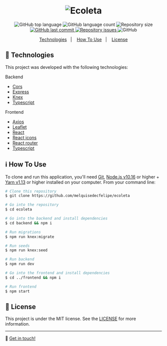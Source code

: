 <h1 align="center">
    <img alt="Ecoleta" src="https://res.cloudinary.com/dtifsqadc/image/upload/v1591456774/logo_wgzuor.svg" />
</h1>

<p align="center">
  <img alt="GitHub top language" src="https://img.shields.io/github/languages/top/melquisedecfelipe/ecoleta.svg">

  <img alt="GitHub language count" src="https://img.shields.io/github/languages/count/melquisedecfelipe/ecoleta.svg">

  <img alt="Repository size" src="https://img.shields.io/github/repo-size/melquisedecfelipe/ecoleta.svg">
  
  <a href="https://github.com/melquisedecfelipe/ecoleta/commits/master">
    <img alt="GitHub last commit" src="https://img.shields.io/github/last-commit/melquisedecfelipe/ecoleta.svg">
  </a>

  <a href="https://github.com/melquisedecfelipe/ecoleta/issues">
    <img alt="Repository issues" src="https://img.shields.io/github/issues/melquisedecfelipe/ecoleta.svg">
  </a>

  <img alt="GitHub" src="https://img.shields.io/github/license/melquisedecfelipe/ecoleta.svg">
</p>

<p align="center">
  <a href="#rocket-technologies">Technologies</a>&nbsp;&nbsp;&nbsp;|&nbsp;&nbsp;&nbsp;
  <a href="#information_source-how-to-use">How To Use</a>&nbsp;&nbsp;&nbsp;|&nbsp;&nbsp;&nbsp;
  <a href="#memo-license">License</a>
</p>

## :rocket: Technologies

This project was developed with the following technologies:

Backend

- [Cors](https://github.com/expressjs/cors)
- [Express](https://expressjs.com/)
- [Knex](http://knexjs.org/)
- [Typescript](https://www.typescriptlang.org/)

Frontend

- [Axios](https://github.com/axios/axios)
- [Leaflet](leafletjs)
- [React](https://reactjs.org/)
- [React icons](https://react-icons.netlify.com/)
- [React router](https://reacttraining.com/react-router/)
- [Typescript](https://www.typescriptlang.org/)

## :information_source: How To Use

To clone and run this application, you'll need [Git](https://git-scm.com), [Node.js v10.16](https://nodejs.org/) or higher + [Yarn v1.13](https://yarnpkg.com/) or higher installed on your computer. From your command line:

```bash
# Clone this repository
$ git clone https://github.com/melquisedecfelipe/ecoleta

# Go into the repository
$ cd ecoleta

# Go into the backend and install dependencies
$ cd backend && npm i

# Run migrations
$ npm run knex:migrate

# Run seeds
$ npm run knex:seed

# Run backend
$ npm run dev

# Go into the frontend and install dependencies
$ cd ../frontend && npm i

# Run frontend
$ npm start
```

## :memo: License

This project is under the MIT license. See the [LICENSE](https://github.com/melquisedecfelipe/ecoleta/blob/master/LICENSE) for more information.

---

:wave: [Get in touch!](https://www.linkedin.com/in/melquisedecfelipe/)
